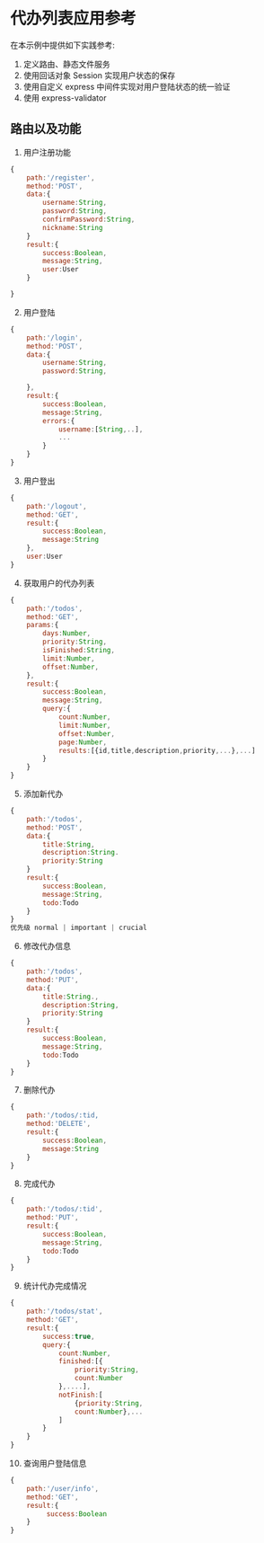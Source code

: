 # 代办列表应用参考

在本示例中提供如下实践参考:
1. 定义路由、静态文件服务
2. 使用回话对象 Session 实现用户状态的保存
3. 使用自定义 express 中间件实现对用户登陆状态的统一验证
4. 使用 express-validator

## 路由以及功能

1. 用户注册功能
```javascript
{
    path:'/register',
    method:'POST',
    data:{
        username:String,
        password:String,
        confirmPassword:String,
        nickname:String
    }
    result:{
        success:Boolean,
        message:String,
        user:User
    }

}
```

2. 用户登陆
```javascript
{
    path:'/login',
    method:'POST',
    data:{
        username:String,
        password:String,

    },
    result:{
        success:Boolean,
        message:String,
        errors:{
            username:[String,..],
            ...
        }
    }
}
```

3. 用户登出
```javascript
{
    path:'/logout',
    method:'GET',
    result:{
        success:Boolean,
        message:String
    },
    user:User
}
```

4. 获取用户的代办列表
```javascript
{
    path:'/todos',
    method:'GET',
    params:{
        days:Number,
        priority:String,
        isFinished:String,
        limit:Number,
        offset:Number,
    },
    result:{
        success:Boolean,
        message:String,
        query:{
            count:Number,
            limit:Number,
            offset:Number,
            page:Number,
            results:[{id,title,description,priority,...},...]
        }
    }
}

```

5. 添加新代办
```javascript
{
    path:'/todos',
    method:'POST',
    data:{
        title:String,
        description:String.
        priority:String
    }
    result:{
        success:Boolean,
        message:String,
        todo:Todo
    }
}
优先级 normal | important | crucial
```

6. 修改代办信息
```javascript
{
    path:'/todos',
    method:'PUT',
    data:{
        title:String.,
        description:String,
        priority:String
    }
    result:{
        success:Boolean,
        message:String,
        todo:Todo
    }
}
```

7. 删除代办
```javascript
{
    path:'/todos/:tid,
    method:'DELETE',
    result:{
        success:Boolean,
        message:String
    }
}
```
8. 完成代办
```javascript
{
    path:'/todos/:tid',
    method:'PUT',
    result:{
        success:Boolean,
        message:String,
        todo:Todo
    }
}
```

9. 统计代办完成情况
```javascript
{
    path:'/todos/stat',
    method:'GET',
    result:{
        success:true,
        query:{
            count:Number,
            finished:[{
                priority:String,
                count:Number
            },....],
            notFinish:[
                {priority:String,
                count:Number},...
            ]
        }
    }
}
```

10. 查询用户登陆信息
```javascript
{
    path:'/user/info',
    method:'GET',
    result:{
         success:Boolean
    }
}
```